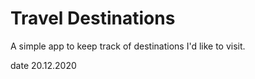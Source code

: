 # Travel Destinations

A simple app to keep track of destinations I'd like to visit.

date 20.12.2020